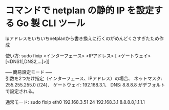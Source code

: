 # コマンドで netplan の静的 IP を設定する Go 製 CLI ツール

Ipアドレスをいちいちnetplanから書き換えに行くのがめんどくさすぎたため作成

使い方:
  sudo fixip <インターフェース> <IPアドレス> [<CIDR> <ゲートウェイ> [<DNS1[,DNS2,...]>]]

── 簡易設定モード ──<br>
  引数を2つだけ指定（インターフェース、IPアドレス）の場合、
    ネットマスク: 255.255.255.0 (/24)、
    ゲートウェイ: 192.168.3.1、
    DNS: 8.8.8.8 がデフォルトで設定される。

通常モード:
  sudo fixip eth0 192.168.3.51 24 192.168.3.1 8.8.8.8,1.1.1.1

